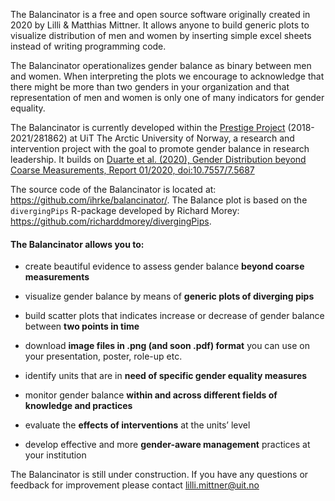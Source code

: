 The Balancinator is a free and open source software originally created in 2020 by Lilli & Matthias Mittner. It allows anyone to build generic plots to visualize distribution of men and women by inserting simple excel sheets instead of writing programming code. 

The Balancinator operationalizes gender balance as binary between men and women. When interpreting the plots we encourage to acknowledge that there might be more than two genders in your organization and that representation of men and women is only one of many indicators for gender equality. 

The Balancinator is currently developed within the [Prestige Project](https://uit.no/research/prestige) (2018-2021/281862) at UiT The Arctic University of Norway, a research and intervention project with the goal to promote gender balance in research leadership. It builds on [Duarte et al. (2020), Gender Distribution beyond Coarse Measurements, Report 01/2020, doi:10.7557/7.5687](https://doi.org/10.7557/7.5687)


The source code of the Balancinator is located at: https://github.com/ihrke/balancinator/. The Balance plot is based on the `divergingPips` R-package developed by Richard Morey: https://github.com/richarddmorey/divergingPips.



<h4>The Balancinator allows you to:</h4> 

- create beautiful evidence to assess gender balance **beyond coarse measurements**
- visualize gender balance by means of **generic plots of diverging pips**
- build scatter plots that indicates increase or decrease of gender balance between **two points in time**
- download **image files in .png  (and soon .pdf) format** you can use on your presentation, poster, role-up etc.

- identify units that are in **need of specific gender equality measures**
- monitor gender balance **within and across different fields of knowledge and practices**
- evaluate the **effects of interventions** at the units’ level
- develop effective and more **gender-aware management** practices at your institution

The Balancinator is still under construction. If you have any questions or feedback for improvement please contact lilli.mittner@uit.no
